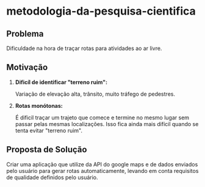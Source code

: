 # metodologia-da-pesquisa-cientifica

Problema
--------

  Dificuldade na hora de traçar rotas para atividades ao ar livre.

Motivação
---------
1. <b>Dificíl de identificar "terreno ruim":</b>

   Variação de elevação alta, trânsito, muito tráfego de pedestres.

2. <b>Rotas monótonas:</b>

   É dificil traçar um trajeto que comece e termine no mesmo lugar sem passar pelas mesmas localizações. Isso fica ainda mais difícil quando se tenta evitar "terreno ruim".
  
Proposta de Solução
-------------------

  Criar uma aplicação que utilize da API do google maps e de dados enviados pelo usuário para gerar rotas automaticamente, levando em conta requisitos de qualidade definidos pelo usuário.
